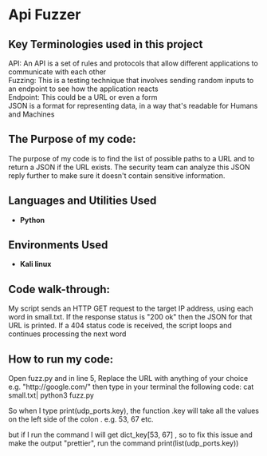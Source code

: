 <h1>Api Fuzzer</h1>


<h2>Key Terminologies used in this project</h2>
API: An API is a set of rules and protocols that allow different applications to communicate with each other <br>
Fuzzing: This is a testing technique that involves sending random inputs to an endpoint to see how the application reacts <br>
Endpoint: This could be a URL or even a form <br>
JSON is a format for representing data, in a way that's readable for Humans and Machines <br>

<h2>The Purpose of my code:</h2>
The purpose of my code is to find the list of possible paths to a URL and to return a JSON if the URL exists. The security team can analyze this JSON reply further to make sure it doesn't contain sensitive information.


<br />


<h2>Languages and Utilities Used</h2>

- <b>Python</b> 

<h2>Environments Used </h2>

- <b>Kali linux</b> 

<h2>Code walk-through:</h2>

<p>
  My script sends an HTTP GET request to the target IP address, using each word in small.txt. If the response status is "200 ok" then the JSON for that URL is printed. If a 404 status code is received, the script loops and continues processing the next word
</p>

<h2>How to run my code:</h2>
<p>
Open fuzz.py and in line 5, Replace the URL with anything of your choice e.g. "http://google.com/" then type in your terminal the following code: cat small.txt| python3 fuzz.py

</p>






So when I type print(udp_ports.key), the function .key will take all the values on the left side of the colon . e.g. 53, 67 etc. <br>

but if I run the command I will get dict_key[53, 67] , so to fix this issue and make the output "prettier", run the command print(list(udp_ports.key))</p> 
